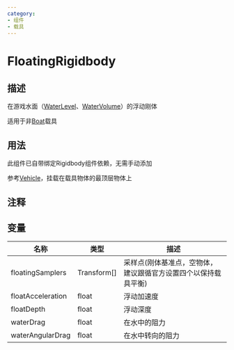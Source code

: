 ```yaml
---
category: 
- 组件
- 载具
---
```

# FloatingRigidbody

## 描述

在游戏水面（[WaterLevel](./WaterLevel.md)、[WaterVolume](./WaterVolume.md)）的浮动刚体

适用于非[Boat](/cn/Components/Boat.md)载具

## 用法
此组件已自带绑定Rigidbody组件依赖，无需手动添加

参考[Vehicle](/cn/Components/Vehicle.md)，挂载在载具物体的最顶层物体上
## 注释

## 变量
| 名称 | 类型 | 描述 |
| ----------- | ----------- | ----------- |
| floatingSamplers | Transform[] | 采样点(刚体基准点，空物体，建议跟循官方设置四个以保持载具平衡) |
| floatAcceleration | float | 浮动加速度 |
| floatDepth | float | 浮动深度 |
| waterDrag | float | 在水中的阻力 |
| waterAngularDrag | float | 在水中转向的阻力 |

